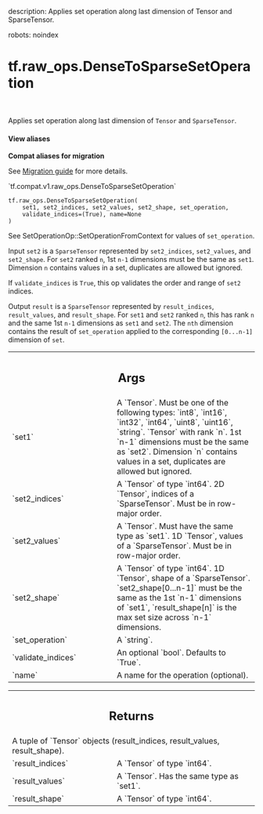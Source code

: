 description: Applies set operation along last dimension of Tensor and SparseTensor.

robots: noindex

# tf.raw_ops.DenseToSparseSetOperation

<!-- Insert buttons and diff -->

<table class="tfo-notebook-buttons tfo-api nocontent" align="left">

</table>



Applies set operation along last dimension of `Tensor` and `SparseTensor`.

<section class="expandable">
  <h4 class="showalways">View aliases</h4>
  <p>
<b>Compat aliases for migration</b>
<p>See
<a href="https://www.tensorflow.org/guide/migrate">Migration guide</a> for
more details.</p>
<p>`tf.compat.v1.raw_ops.DenseToSparseSetOperation`</p>
</p>
</section>

<pre class="devsite-click-to-copy prettyprint lang-py tfo-signature-link">
<code>tf.raw_ops.DenseToSparseSetOperation(
    set1, set2_indices, set2_values, set2_shape, set_operation,
    validate_indices=(True), name=None
)
</code></pre>



<!-- Placeholder for "Used in" -->

See SetOperationOp::SetOperationFromContext for values of `set_operation`.

Input `set2` is a `SparseTensor` represented by `set2_indices`, `set2_values`,
and `set2_shape`. For `set2` ranked `n`, 1st `n-1` dimensions must be the same
as `set1`. Dimension `n` contains values in a set, duplicates are allowed but
ignored.

If `validate_indices` is `True`, this op validates the order and range of `set2`
indices.

Output `result` is a `SparseTensor` represented by `result_indices`,
`result_values`, and `result_shape`. For `set1` and `set2` ranked `n`, this
has rank `n` and the same 1st `n-1` dimensions as `set1` and `set2`. The `nth`
dimension contains the result of `set_operation` applied to the corresponding
`[0...n-1]` dimension of `set`.

<!-- Tabular view -->
 <table class="responsive fixed orange">
<colgroup><col width="214px"><col></colgroup>
<tr><th colspan="2"><h2 class="add-link">Args</h2></th></tr>

<tr>
<td>
`set1`
</td>
<td>
A `Tensor`. Must be one of the following types: `int8`, `int16`, `int32`, `int64`, `uint8`, `uint16`, `string`.
`Tensor` with rank `n`. 1st `n-1` dimensions must be the same as `set2`.
Dimension `n` contains values in a set, duplicates are allowed but ignored.
</td>
</tr><tr>
<td>
`set2_indices`
</td>
<td>
A `Tensor` of type `int64`.
2D `Tensor`, indices of a `SparseTensor`. Must be in row-major
order.
</td>
</tr><tr>
<td>
`set2_values`
</td>
<td>
A `Tensor`. Must have the same type as `set1`.
1D `Tensor`, values of a `SparseTensor`. Must be in row-major
order.
</td>
</tr><tr>
<td>
`set2_shape`
</td>
<td>
A `Tensor` of type `int64`.
1D `Tensor`, shape of a `SparseTensor`. `set2_shape[0...n-1]` must
be the same as the 1st `n-1` dimensions of `set1`, `result_shape[n]` is the
max set size across `n-1` dimensions.
</td>
</tr><tr>
<td>
`set_operation`
</td>
<td>
A `string`.
</td>
</tr><tr>
<td>
`validate_indices`
</td>
<td>
An optional `bool`. Defaults to `True`.
</td>
</tr><tr>
<td>
`name`
</td>
<td>
A name for the operation (optional).
</td>
</tr>
</table>



<!-- Tabular view -->
 <table class="responsive fixed orange">
<colgroup><col width="214px"><col></colgroup>
<tr><th colspan="2"><h2 class="add-link">Returns</h2></th></tr>
<tr class="alt">
<td colspan="2">
A tuple of `Tensor` objects (result_indices, result_values, result_shape).
</td>
</tr>
<tr>
<td>
`result_indices`
</td>
<td>
A `Tensor` of type `int64`.
</td>
</tr><tr>
<td>
`result_values`
</td>
<td>
A `Tensor`. Has the same type as `set1`.
</td>
</tr><tr>
<td>
`result_shape`
</td>
<td>
A `Tensor` of type `int64`.
</td>
</tr>
</table>

